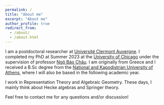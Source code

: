 ```yaml
---
permalink: /
title: "About me"
excerpt: "About me"
author_profile: true
redirect_from: 
  - /about/
  - /about.html
---
```


I am a postdoctoral researcher at [Université Clermont Auvergne](https://www.uca.fr/). I completed my PhD at Summer 2023 at the [University of Chicago](https://mathematics.uchicago.edu/) under the supervision of professor [Ngô Bảo Châu](https://math.uchicago.edu/~ngo/). I am originally from Greece and I received a B.Sc degree from the [National and Kapodistrian University of Athens](https://www.math.uoa.gr/), where I will also be based in the following academic year.

I work in Representation Theory and Algebraic Geometry. These days, I mainly think about Hecke algebras and Springer theory. 

Feel free to contact me for any questions and/or discussion!






